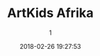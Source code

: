 ---
index: 4595
title: "ArtKids Afrika"
subtitle: ""
author: 1
date: "2018-02-26 19:27:53"
date_gmt: "2018-02-26 17:27:53"
excerpt: "Als we denken aan 'Onderontwikkeling', schiet Afrika direct in onze gedachten. Voor jaren nu, heeft ArtKids foundation, door samenwerking, velen geholpen in Afrika zonder zelf in Afrika aanwezig te zijn. Sinds 2015 is ArtKids Foundation/International zijn adequaat gerepresenteerd in Afrika."
content: "<p>Als we denken aan 'Onderontwikkeling', schiet Afrika direct in onze gedachten. Voor jaren nu, heeft ArtKids foundation, door samenwerking, velen geholpen in Afrika zonder zelf in Afrika aanwezig te zijn. Met de permanente verhuizing van 1 van de ArtKids' directors Engr. Ezekwesiri Obioha (ICT) naar zijn geboorteplaats in Igboland, West Africa, is ArtKids Foundation resident geworden in Afrika met een kantoor en een contact addres.</p>\r\n\r\n<p>Sinds 2015 is ArtKids Foundation/International zijn adequaat gerepresenteerd in Afrika.</p>\r\n\r\n<p>For uw vragen, Sponsoring en/of samenwerking, voelt u vrij om contact op te nemen met ArtKids Afrika.</p>"
status: "publish"
comment_status: "closed"
name: "artkids-afrika"
modified: "2018-09-24 23:14:07"
modified_gmt: "2018-09-24 21:14:07"
content_filtered: ""
parent: 0
guid: "//www.artkidsfoundation.org/?page_id=4595"
type: "page"
comment_count: 0
categories: []
tags: []
---